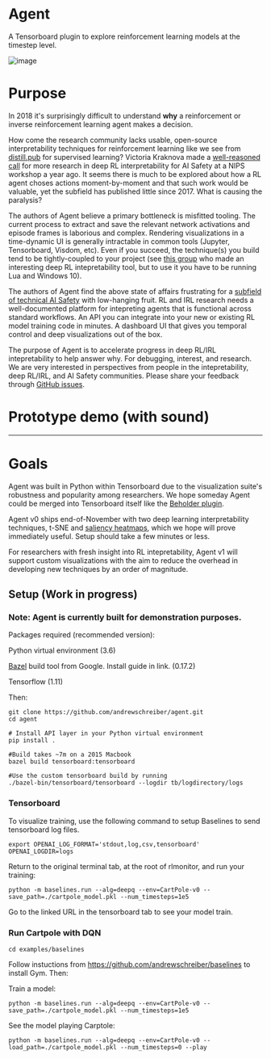 # Agent

A Tensorboard plugin to explore reinforcement learning models at the timestep level.

![image](https://user-images.githubusercontent.com/1892071/46906219-61a5b700-cf00-11e8-8e6e-0c821f6ce81f.png)

# Purpose
In 2018 it's surprisingly difficult to understand **why** a reinforcement or inverse reinforcement learning agent makes a decision.

How come the research community lacks usable, open-source interpretability techniques for reinforcement learning like we see from [distill.pub](distill.pub) for supervised learning? Victoria Kraknova made a [well-reasoned call](https://www.youtube.com/watch?v=3HzIutdlpho) for more research in deep RL interpretability for AI Safety at a NIPS workshop a year ago. It seems there is much to be explored about how a RL agent choses actions moment-by-moment and that such work would be valuable, yet the subfield has published little  since 2017. What is causing the paralysis?

The authors of Agent believe a primary bottleneck is misfitted tooling. The current process to extract and save the relevant network activations and episode frames is laborious and complex. Rendering visualizations in a time-dynamic UI is generally intractable in common tools (Jupyter, Tensorboard, Visdom, etc). Even if you succeed, the technique(s) you build tend to be tightly-coupled to your project (see [this group](https://arxiv.org/pdf/1602.02658.pdf) who made an interesting deep RL intepretability tool, but to use it you have to be running Lua and Windows 10). 

The authors of Agent find the above state of affairs frustrating for a [subfield of technical AI Safety](https://medium.com/@deepmindsafetyresearch/building-safe-artificial-intelligence-52f5f75058f1) with low-hanging fruit. RL and IRL research needs a well-documented platform for intepreting agents that is functional across standard workflows. An API you can integrate into your new or existing RL model training code in minutes. A dashboard UI that gives you temporal control and deep visualizations out of the box.

The purpose of Agent is to accelerate progress in deep RL/IRL intepretability to help answer why. For debugging, interest, and research. We are very interested in perspectives from people in the intepretability, deep RL/IRL, and AI Safety communities. Please share your feedback through [GitHub issues](https://github.com/andrewschreiber/agent/issues/new).

# Prototype demo (with sound)

----


# Goals
Agent was built in Python within Tensorboard due to the visualization suite's robustness and popularity among researchers. We hope someday Agent could be merged into Tensorboard itself like the [Beholder plugin](https://github.com/tensorflow/tensorboard/pull/613).

Agent v0 ships end-of-November with two deep learning interpretability techniques, t-SNE and [saliency heatmaps](https://arxiv.org/abs/1711.00138), which we hope will prove immediately useful. Setup should take a few minutes or less. 

For researchers with fresh insight into RL intepretability, Agent v1 will support custom visualizations with the aim to reduce the overhead in developing new techniques by an order of magnitude. 


## Setup (Work in progress)
### Note: Agent is currently built for demonstration purposes.
Packages required (recommended version):

  Python virtual environment (3.6)

  [Bazel](https://docs.bazel.build/versions/master/install.html) build tool from Google. Install guide in link. (0.17.2)

  Tensorflow (1.11)
  
Then:

    git clone https://github.com/andrewschreiber/agent.git
    cd agent
    
    # Install API layer in your Python virtual environment
    pip install .

    #Build takes ~7m on a 2015 Macbook
    bazel build tensorboard:tensorboard
    
    #Use the custom tensorboard build by running
    ./bazel-bin/tensorboard/tensorboard --logdir tb/logdirectory/logs
    

### Tensorboard
To visualize training, use the following command to setup Baselines to
send tensorboard log files.

    export OPENAI_LOG_FORMAT='stdout,log,csv,tensorboard' OPENAI_LOGDIR=logs

Return to the original terminal tab, at the root of rlmonitor, and run your training:

    python -m baselines.run --alg=deepq --env=CartPole-v0 --save_path=./cartpole_model.pkl --num_timesteps=1e5

Go to the linked URL in the tensorboard tab to see your model train.

### Run Cartpole with DQN
    cd examples/baselines

Follow instuctions from https://github.com/andrewschreiber/baselines to
install Gym. Then:

Train a model:

    python -m baselines.run --alg=deepq --env=CartPole-v0 --save_path=./cartpole_model.pkl --num_timesteps=1e5

See the model playing Carptole:

    python -m baselines.run --alg=deepq --env=CartPole-v0 --load_path=./cartpole_model.pkl --num_timesteps=0 --play

